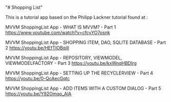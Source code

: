 "# Shopping List" 

This is a tutorial app based on the Philipp Lackner tutorial found at :

MVVM ShoppingList App - WHAT IS MVVM? - Part 1
https://www.youtube.com/watch?v=cfcyYO7osnk

MVVM ShoppingList App - SHOPPING ITEM, DAO, SQLITE DATABASE - Part 2
https://youtu.be/HEfTIOBqjII

MVVM ShoppingList App - REPOSITORY, VIEWMODEL, VIEWMODELFACTORY - Part 3
https://youtu.be/kxWnqHBDIrg

MVVM ShoppingList App - SETTING UP THE RECYCLERVIEW - Part 4
https://youtu.be/0-QcAecGqtc

MVVM ShoppingList App - ADD ITEMS WITH A CUSTOM DIALOG - Part 5
https://youtu.be/Y92Omqo_AlA
